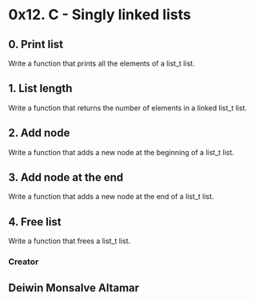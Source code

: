 # 0x12. C - Singly linked lists

## 0. Print list
Write a function that prints all the elements of a list_t list.

## 1. List length
Write a function that returns the number of elements in a linked list_t list.

## 2. Add node
Write a function that adds a new node at the beginning of a list_t list.

## 3. Add node at the end
Write a function that adds a new node at the end of a list_t list.

## 4. Free list
Write a function that frees a list_t list.

### Creator 
## **Deiwin Monsalve Altamar**
